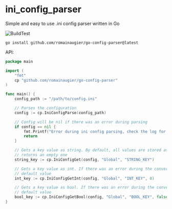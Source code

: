 # ini_config_parser
Simple and easy to use .ini config parser written in Go

![BuildTest](https://github.com/romainaugier/go-config-parser/actions/workflows/build_and_test.yml/badge.svg)

`go install github.com/romainaugier/go-config-parser@latest`

API:
```go
package main

import (
    "fmt"
    cp "github.com/romainaugier/go-config-parser"
)

func main() {
    config_path := "/path/to/config.ini"

    // Parses the configuration
    config := cp.IniConfigParse(config_path)

    // Config will be nil if there was an error during parsing
    if config == nil {
        fmt.Printf("Error during ini config parsing, check the log for more information")
        return
    }

    // Gets a key value as string. By default, all values are stored as strings. If the key is not present,
    // returns an empty one
    string_key := cp.IniConfigGet(config, "Global", "STRING_KEY")

    // Gets a key value as int. If there was an error during the conversion string->int, returns the
    // default value
    int_key := cp.IniConfigGetInt(config, "Global", "INT_KEY", 0)

    // Gets a key value as bool. If there was an error during the conversion string->bool, returns the
    // default value
    bool_key := cp.IniConfigGetBool(config, "Global", "BOOL_KEY", false)
}
```
